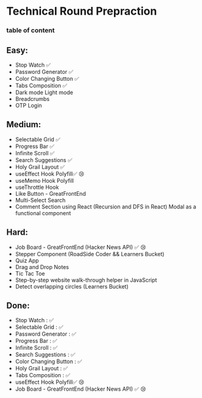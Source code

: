 # Technical Round Prepraction
### table of content





## Easy:
* Stop Watch ✅
* Password Generator ✅
* Color Changing Button ✅
* Tabs Composition ✅
* Dark mode Light mode
* Breadcrumbs
* OTP Login

## Medium:
 
* Selectable Grid ✅
* Progress Bar ✅
* Infinite Scroll ✅
* Search Suggestions ✅
* Holy Grail Layout ✅
* useEffect Hook Polyfill✅ 😢
* useMemo Hook Polyfill
* useThrottle Hook
* Like Button - GreatFrontEnd
* Multi-Select Search
* Comment Section using React (Recursion and DFS in React)
Modal as a functional component

 ## Hard:

* Job Board - GreatFrontEnd (Hacker News API) ✅ 😢
* Stepper Component (RoadSide Coder && Learners Bucket)
* Quiz App
* Drag and Drop Notes
* Tic Tac Toe
* Step-by-step website walk-through helper in JavaScript
* Detect overlapping circles (Learners Bucket)

## Done:
* Stop Watch : ✅
* Selectable Grid : ✅
* Password Generator : ✅
* Progress Bar : ✅
* Infinite Scroll : ✅
* Search Suggestions : ✅
* Color Changing Button : ✅
* Holy Grail Layout : ✅
* Tabs Composition : ✅
* useEffect Hook Polyfill✅ 😢
* Job Board - GreatFrontEnd (Hacker News API) ✅ 😢